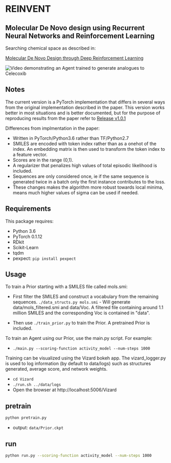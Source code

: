 
# REINVENT
## Molecular De Novo design using Recurrent Neural Networks and Reinforcement Learning

Searching chemical space as described in:

[Molecular De Novo Design through Deep Reinforcement Learning](https://arxiv.org/abs/1704.07555)

![Video demonstrating an Agent trained to generate analogues to Celecoxib](https://github.com/MarcusOlivecrona/REINVENT/blob/master/images/celecoxib_analogues.gif "Training an Agent to generate analogues of Celecoxib")


## Notes
The current version is a PyTorch implementation that differs in several ways from the original implementation described in the paper. This version works better in most situations and is better documented, but for the purpose of reproducing results from the paper refer to [Release v1.0.1](https://github.com/MarcusOlivecrona/REINVENT/releases/tag/v1.0.1)

Differences from implmentation in the paper:
* Written in PyTorch/Python3.6 rather than TF/Python2.7
* SMILES are encoded with token index rather than as a onehot of the index. An embedding matrix is then used to transform the token index to a feature vector.
* Scores are in the range (0,1).
* A regularizer that penalizes high values of total episodic likelihood is included.
* Sequences are only considered once, ie if the same sequence is generated twice in a batch only the first instance contributes to the loss.
* These changes makes the algorithm more robust towards local minima, means much higher values of sigma can be used if needed.

## Requirements

This package requires:
* Python 3.6
* PyTorch 0.1.12 
* RDkit
* Scikit-Learn 
* tqdm
* pexpect: `pip install pexpect`



## Usage

To train a Prior starting with a SMILES file called mols.smi:

* First filter the SMILES and construct a vocabulary from the remaining sequences. `./data_structs.py mols.smi`   - Will generate data/mols_filtered.smi and data/Voc. A filtered file containing around 1.1 million SMILES and the corresponding Voc is contained in "data".

* Then use `./train_prior.py` to train the Prior. A pretrained Prior is included.

To train an Agent using our Prior, use the main.py script. For example:

* `./main.py --scoring-function activity_model --num-steps 1000`

Training can be visualized using the Vizard bokeh app. The vizard_logger.py is used to log information (by default to data/logs) such as structures generated, average score, and network weights.

* `cd Vizard`
* `./run.sh ../data/logs`
* Open the browser at http://localhost:5006/Vizard



## pretrain

```bash 
python pretrain.py 
```

- output: `data/Prior.ckpt`

## run 

```bash 
python run.py --scoring-function activity_model --num-steps 1000
```





